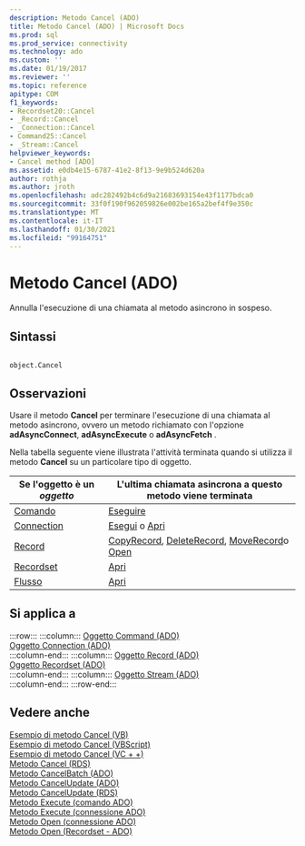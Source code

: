 ```yaml
---
description: Metodo Cancel (ADO)
title: Metodo Cancel (ADO) | Microsoft Docs
ms.prod: sql
ms.prod_service: connectivity
ms.technology: ado
ms.custom: ''
ms.date: 01/19/2017
ms.reviewer: ''
ms.topic: reference
apitype: COM
f1_keywords:
- Recordset20::Cancel
- _Record::Cancel
- _Connection::Cancel
- Command25::Cancel
- _Stream::Cancel
helpviewer_keywords:
- Cancel method [ADO]
ms.assetid: e0db4e15-6787-41e2-8f13-9e9b524d620a
author: rothja
ms.author: jroth
ms.openlocfilehash: adc282492b4c6d9a21683693154e43f1177bdca0
ms.sourcegitcommit: 33f0f190f962059826e002be165a2bef4f9e350c
ms.translationtype: MT
ms.contentlocale: it-IT
ms.lasthandoff: 01/30/2021
ms.locfileid: "99164751"
---
```

# <a name="cancel-method-ado"></a>Metodo Cancel (ADO)
Annulla l'esecuzione di una chiamata al metodo asincrono in sospeso.  
  
## <a name="syntax"></a>Sintassi  
  
```  
  
object.Cancel  
```  
  
## <a name="remarks"></a>Osservazioni  
 Usare il metodo **Cancel** per terminare l'esecuzione di una chiamata al metodo asincrono, ovvero un metodo richiamato con l'opzione **adAsyncConnect**, **adAsyncExecute** o **adAsyncFetch** .  
  
 Nella tabella seguente viene illustrata l'attività terminata quando si utilizza il metodo **Cancel** su un particolare tipo di oggetto.  
  
|Se l'oggetto è un *oggetto*|L'ultima chiamata asincrona a questo metodo viene terminata|  
|----------------------|-------------------------------------------------------------|  
|[Comando](./command-object-ado.md)|[Eseguire](./execute-method-ado-command.md)|  
|[Connection](./connection-object-ado.md)|[Esegui](./execute-method-ado-connection.md) o [Apri](./open-method-ado-connection.md)|  
|[Record](./record-object-ado.md)|[CopyRecord](./copyrecord-method-ado.md), [DeleteRecord](./deleterecord-method-ado.md), [MoveRecord](./moverecord-method-ado.md)o [Open](./open-method-ado-record.md)|  
|[Recordset](./recordset-object-ado.md)|[Apri](./open-method-ado-recordset.md)|  
|[Flusso](./stream-object-ado.md)|[Apri](./open-method-ado-stream.md)|  
  
## <a name="applies-to"></a>Si applica a  

:::row:::
    :::column:::
        [Oggetto Command (ADO)](./command-object-ado.md)  
        [Oggetto Connection (ADO)](./connection-object-ado.md)  
    :::column-end:::
    :::column:::
        [Oggetto Record (ADO)](./record-object-ado.md)  
        [Oggetto Recordset (ADO)](./recordset-object-ado.md)  
    :::column-end:::
    :::column:::
        [Oggetto Stream (ADO)](./stream-object-ado.md)  
    :::column-end:::
:::row-end:::

## <a name="see-also"></a>Vedere anche  
 [Esempio di metodo Cancel (VB)](./cancel-method-example-vb.md)   
 [Esempio di metodo Cancel (VBScript)](../rds-api/cancel-method-example-vbscript.md)   
 [Esempio di metodo Cancel (VC + +)](./cancel-method-example-vc.md)   
 [Metodo Cancel (RDS)](../rds-api/cancel-method-rds.md)   
 [Metodo CancelBatch (ADO)](./cancelbatch-method-ado.md)   
 [Metodo CancelUpdate (ADO)](./cancelupdate-method-ado.md)   
 [Metodo CancelUpdate (RDS)](../rds-api/cancelupdate-method-rds.md)   
 [Metodo Execute (comando ADO)](./execute-method-ado-command.md)   
 [Metodo Execute (connessione ADO)](./execute-method-ado-connection.md)   
 [Metodo Open (connessione ADO)](./open-method-ado-connection.md)   
 [Metodo Open (Recordset - ADO)](./open-method-ado-recordset.md)